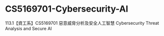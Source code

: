 # CS5169701-Cybersecurity-AI
113.1【資工系】CS5169701 惡意威脅分析及安全人工智慧 Cybersecurity Threat Analysis and Secure AI
